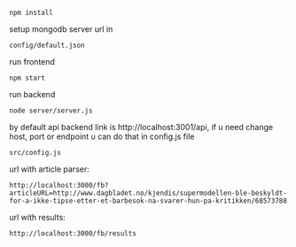 `npm install`

setup mongodb server url in 

`config/default.json`

run frontend

`npm start`

run backend

`node server/server.js`

by default api backend link is http://localhost:3001/api, if u need change host, port or endpoint u can do that in config.js file

`src/config.js`

url with article parser:

`http://localhost:3000/fb?articleURL=http://www.dagbladet.no/kjendis/supermodellen-ble-beskyldt-for-a-ikke-tipse-etter-et-barbesok-na-svarer-hun-pa-kritikken/68573788`

url with results:

`http://localhost:3000/fb/results`

